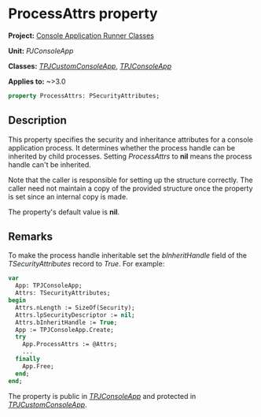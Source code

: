 # ProcessAttrs property

**Project:** [Console Application Runner Classes](../API.md)

**Unit:** _PJConsoleApp_

**Classes:** [_TPJCustomConsoleApp_](./TPJCustomConsoleApp.md), [_TPJConsoleApp_](./TPJConsoleApp.md)

**Applies to:** ~>3.0

```pascal
property ProcessAttrs: PSecurityAttributes;
```

## Description

This property specifies the security and inheritance attributes for a console application process. It determines whether the process handle can be inherited by child processes. Setting _ProcessAttrs_ to **nil** means the process handle can't be inherited.

Note that the caller is responsible for setting up the structure correctly. The caller need not maintain a copy of the provided structure once the property is set since an internal copy is made.

The property's default value is **nil**.

## Remarks

To make the process handle inheritable set the _bInheritHandle_ field of the _TSecurityAttributes_ record to _True_. For example:

```pascal
var
  App: TPJConsoleApp;
  Attrs: TSecurityAttributes;
begin
  Attrs.nLength := SizeOf(Security);
  Attrs.lpSecurityDescriptor := nil;
  Attrs.bInheritHandle := True;
  App := TPJConsoleApp.Create;
  try
    App.ProcessAttrs := @Attrs;
    ...
  finally
    App.Free;
  end;
end;
```

The property is public in [_TPJConsoleApp_](./TPJConsoleApp.md) and protected in [_TPJCustomConsoleApp_](./TPJCustomConsoleApp.md).
